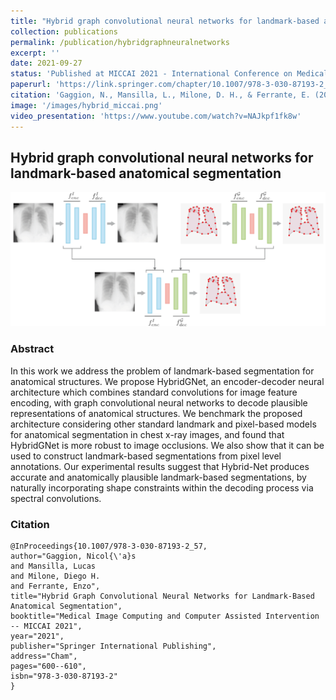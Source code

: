 ```yaml
---
title: "Hybrid graph convolutional neural networks for landmark-based anatomical segmentation"
collection: publications
permalink: /publication/hybridgraphneuralnetworks
excerpt: ''
date: 2021-09-27
status: 'Published at MICCAI 2021 - International Conference on Medical Image Computing and Computer-Assisted Intervention'
paperurl: 'https://link.springer.com/chapter/10.1007/978-3-030-87193-2_57'
citation: 'Gaggion, N., Mansilla, L., Milone, D. H., & Ferrante, E. (2021, September). Hybrid graph convolutional neural networks for landmark-based anatomical segmentation. In International Conference on Medical Image Computing and Computer-Assisted Intervention (pp. 600-610). Springer, Cham.'
image: '/images/hybrid_miccai.png'
video_presentation: 'https://www.youtube.com/watch?v=NAJkpf1fk8w'
---
```


## Hybrid graph convolutional neural networks for landmark-based anatomical segmentation

<img src='/images/hybrid_miccai.png'>

### Abstract

In this work we address the problem of landmark-based segmentation for anatomical structures. We propose HybridGNet, an encoder-decoder neural architecture which combines standard convolutions for image feature encoding, with graph convolutional neural networks to decode plausible representations of anatomical structures. We benchmark the proposed architecture considering other standard landmark and pixel-based models for anatomical segmentation in chest x-ray images, and found that HybridGNet is more robust to image occlusions. We also show that it can be used to construct landmark-based segmentations from pixel level annotations. Our experimental results suggest that Hybrid-Net produces accurate and anatomically plausible landmark-based segmentations, by naturally incorporating shape constraints within the decoding process via spectral convolutions.

### Citation

````
@InProceedings{10.1007/978-3-030-87193-2_57,
author="Gaggion, Nicol{\'a}s
and Mansilla, Lucas
and Milone, Diego H.
and Ferrante, Enzo",
title="Hybrid Graph Convolutional Neural Networks for Landmark-Based Anatomical Segmentation",
booktitle="Medical Image Computing and Computer Assisted Intervention -- MICCAI 2021",
year="2021",
publisher="Springer International Publishing",
address="Cham",
pages="600--610",
isbn="978-3-030-87193-2"
}
````
